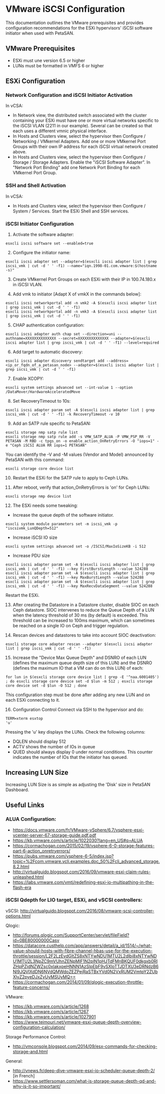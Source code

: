 # VMware iSCSI Configuration

This documentation outlines the VMware prerequisites and provides configuration recommendations for the ESXi hypervisors' iSCSI software initiator when used with PetaSAN.

## VMware Prerequisites
- ESXi must une version 6.5 or higher
- LUNs must be formatted in VMFS 6 or higher

## ESXi Configuration

### Network Configuration and iSCSI Initiator Activation

In vCSA:
- In Network view, the distributed switch associated with the cluster containing your ESXi must have one or more virtual networks specific to the iSCSI VLAN (2211 in our example). Several can be created so that each uses a different vmnic physical interface.
- In Hosts and Clusters view, select the hypervisor then Configure / Networking / VMkernel Adapters. Add one or more VMkernel Port Groups with their own IP address for each iSCSI virtual network created above.
- In Hosts and Clusters view, select the hypervisor then Configure / Storage / Storage Adapters. Enable the "iSCSI Software Adapter". In "Network Port Binding" add one Network Port Binding for each VMkernel Port Group.

### SSH and Shell Activation

In vCSA:
- In Hosts and Clusters view, select the hypervisor then Configure / System / Services. Start the ESXi Shell and SSH services.

### iSCSI Initiator Configuration

1. Activate the software adapter:
```
esxcli iscsi software set --enabled=true
```

2. Configure the initiator name:
```
esxcli iscsi adapter set --adapter=$(esxcli iscsi adapter list | grep iscsi_vmk | cut -d ' ' -f1) --name="iqn.1998-01.com.vmware:$(hostname -s)"
```

3. Create VMkernel Port Groups on each ESXi with their IP in 100.74.180.x in iSCSI VLAN.

4. Add vmk to initiator [Adapt X of vmkX in the commands below]:
```
esxcli iscsi networkportal add -n vmk2 -A $(esxcli iscsi adapter list | grep iscsi_vmk | cut -d ' ' -f1)
esxcli iscsi networkportal add -n vmk3 -A $(esxcli iscsi adapter list | grep iscsi_vmk | cut -d ' ' -f1)
```

5. CHAP authentication configuration:
```
esxcli iscsi adapter auth chap set --direction=uni --authname=XXXXXXXXXXXXXX --secret=XXXXXXXXXXXXXX --adapter=$(esxcli iscsi adapter list | grep iscsi_vmk | cut -d ' ' -f1) --level=required
```

6. Add target to automatic discovery:
```
esxcli iscsi adapter discovery sendtarget add --address=<ip_or_fqdn_of_a_petasan_node> --adapter=$(esxcli iscsi adapter list | grep iscsi_vmk | cut -d ' ' -f1)
```

7. Enable XCOPY:
```
esxcli system settings advanced set --int-value 1 --option /DataMover/HardwareAcceleratedMove
```

8. Set RecoveryTimeout to 10s:
```
esxcli iscsi adapter param set -A $(esxcli iscsi adapter list | grep iscsi_vmk | cut -d ' ' -f1) -k RecoveryTimeout -v 10
```

9. Add an SATP rule specific to PetaSAN:
```
esxcli storage nmp satp rule list
esxcli storage nmp satp rule add -s VMW_SATP_ALUA -P VMW_PSP_RR -V PETASAN -M RBD -c tpgs_on -o enable_action_OnRetryErrors -O "iops=1" -e "Ceph iSCSI ALUA RR iops=1 PETASAN"
```

You can identify the -V and -M values (Vendor and Model) announced by PetaSAN with this command:
```
esxcli storage core device list
```

10. Restart the ESXi for the SATP rule to apply to Ceph LUNs.

11. After reboot, verify that action_OnRetryErrors is 'on' for Ceph LUNs:
```
esxcli storage nmp device list
```

12. The ESXi needs some tweaking:
- Increase the queue depth of the software initiator.
```
esxcli system module parameters set -m iscsi_vmk -p "iscsivmk_LunQDepth=512"
```

- Increase iSCSI IO size
```
esxcli system settings advanced set -o /ISCSI/MaxIoSizeKB -i 512
```

- Increase PDU size
```
esxcli iscsi adapter param set -A $(esxcli iscsi adapter list | grep iscsi_vmk | cut -d ' ' -f1) --key FirstBurstLength --value 524288
esxcli iscsi adapter param set -A $(esxcli iscsi adapter list | grep iscsi_vmk | cut -d ' ' -f1) --key MaxBurstLength --value 524288
esxcli iscsi adapter param set -A $(esxcli iscsi adapter list | grep iscsi_vmk | cut -d ' ' -f1) --key MaxRecvDataSegment --value 524288
```

Restart the ESXi.

13. After creating the Datastore in a Datastore cluster, disable SIOC on each Ceph datastore. SIOC intervenes to reduce the Queue Depth of a LUN when the latency threshold of 30 ms (by default) is exceeded. This threshold can be increased to 100ms maximum, which can sometimes be reached on a single IO on Ceph and trigger regulation.

14. Rescan devices and datastores to take into account SIOC deactivation:
```
esxcli storage core adapter rescan --adapter $(esxcli iscsi adapter list | grep iscsi_vmk | cut -d ' ' -f1)
```

15. Increase the "Device Max Queue Depth" and DSNRO of each LUN (defines the maximum queue depth size of this LUN) and the DSNRO (defines the maximum IO that a VM can do on this LUN) of each:
```
for lun in $(esxcli storage core device list | grep -E '^naa.6001405') ; do esxcli storage core device set -d $lun -m 512 ; esxcli storage core device set -d $lun -O 512 ; done
```

This configuration step must be done after adding any new LUN and on each ESXi connecting to it.

16. Configuration Control
Connect via SSH to the hypervisor and do:
```
TERM=xterm esxtop
'u'
```

Pressing the 'u' key displays the LUNs. Check the following columns:
- DQLEN should display 512
- ACTV shows the number of IOs in queue
- QUED should always display 0 under normal conditions. This counter indicates the number of IOs that the initiator has queued.

## Increasing LUN Size
Increasing LUN Size is as simple as adjusting the 'Disk' size in PetaSAN Dashboard.

## Useful Links

### ALUA Configuration:
- https://docs.vmware.com/fr/VMware-vSphere/6.7/vsphere-esxi-vcenter-server-67-storage-guide.pdf.pdf
- https://kb.vmware.com/s/article/1022030?lang=en_US#q=ALUA
- https://cormachogan.com/2015/02/19/vsphere-6-0-storage-features-part-6-action_onretryerrors/
- https://pubs.vmware.com/vsphere-6-5/index.jsp?topic=%2Fcom.vmware.vcli.examples.doc_50%2Fcli_advanced_storage.8.2.html
- http://virtualguido.blogspot.com/2016/09/vmware-esxi-claim-rules-unleashed.html
- https://labs.vmware.com/vmtj/redefining-esxi-io-multipathing-in-the-flash-era

### iSCSI Qdepth for LIO target, ESXi, and vSCSI controllers:
vSCSI: http://virtualguido.blogspot.com/2016/08/vmware-scsi-controller-options.html

Qlogic:
- http://forums.qlogic.com/SupportCenter/servlet/fileField?id=0BE80000000Casv
- https://datacore.custhelp.com/app/answers/detail/a_id/1514/~/what-value-should-hosts-with-fibre-channel-hbas-use-for-the-execution-throttle/session/L2F2LzEvdGltZS8xNTYwNDU1MTU2L2dlbi8xNTYwNDU1MTU2L3NpZC9mVUhnZENpMlF1N2plN1pHJTdFMnBKQUF0dkgxb0RIZHpPZjdNZWZsc0xlakxpeHNNN1AzSlpEbF9vSXloTTJDTXU3eDRNdzB6Nl9JQVlXdDN6NVdQMWdoZEZPejRaSTBxYVd0N2VxRUM2VmtpY2ZUbXlyZ2pyeDJxZyUyMSUyMQ==
- https://cormachogan.com/2014/01/09/qlogic-execution-throttle-feature-concerns/

VMware:
- https://kb.vmware.com/s/article/1268
- https://kb.vmware.com/s/article/1267
- https://kb.vmware.com/s/article/1027901
- https://www.teimouri.net/vmware-esxi-queue-depth-overview-configuration-calculation/

Storage Performance Control:
- http://vmconsole.blogspot.com/2014/09/esx-commands-for-checking-storage-and.html

General:
- http://vnews.fr/deep-dive-vmware-esxi-io-scheduler-queue-depth-2/ [in French]
- https://www.settlersoman.com/what-is-storage-queue-depth-qd-and-why-is-it-so-important/
